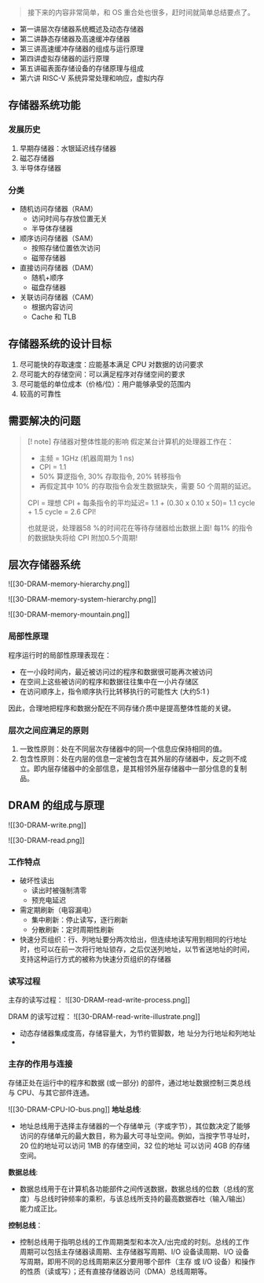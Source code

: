 > 接下来的内容非常简单，和 OS 重合处也很多，赶时间就简单总结要点了。

- 第一讲层次存储器系统概述及动态存储器
- 第二讲静态存储器及高速缓冲存储器
- 第三讲高速缓冲存储器的组成与运行原理
- 第四讲虚拟存储器的运行原理
- 第五讲磁表面存储设备的存储原理与组成
- 第六讲 RISC-V 系统异常处理和响应，虚拟内存

## 存储器系统功能

### 发展历史

1. 早期存储器：水银延迟线存储器
2. 磁芯存储器
3. 半导体存储器


### 分类

- 随机访问存储器（RAM）
	- 访问时间与存放位置无关
	- 半导体存储器
- 顺序访问存储器（SAM）
	- 按照存储位置依次访问
	- 磁带存储器
- 直接访问存储器（DAM）
	- 随机+顺序
	- 磁盘存储器
- 关联访问存储器（CAM）
	- 根据内容访问
	- Cache 和 TLB

## 存储器系统的设计目标

1. 尽可能快的存取速度：应能基本满足 CPU 对数据的访问要求
2. 尽可能大的存储空间：可以满足程序对存储空间的要求 
3. 尽可能低的单位成本（价格/位）：用户能够承受的范围内
4. 较高的可靠性

## 需要解决的问题

>[! note] 存储器对整体性能的影响
>假定某台计算机的处理器工作在：
>- 主频 = 1GHz (机器周期为 1 ns)
>- CPI = 1.1
>- 50% 算逻指令, 30% 存取指令, 20% 转移指令
>- 再假定其中 10% 的存取指令会发生数据缺失，需要 50 个周期的延迟。
>
>CPI = 理想 CPI + 每条指令的平均延迟= 1.1 + (0.30 x 0.10 x 50)= 1.1 cycle + 1.5 cycle = 2.6 CPI!
>
>也就是说，处理器58 %的时间花在等待存储器给出数据上面! 每1% 的指令的数据缺失将给 CPI 附加0.5个周期!

## 层次存储器系统

![[30-DRAM-memory-hierarchy.png]]

![[30-DRAM-memory-system-hierarchy.png]]

![[30-DRAM-memory-mountain.png]]

### 局部性原理

程序运行时的局部性原理表现在：
- 在一小段时间内，最近被访问过的程序和数据很可能再次被访问
- 在空间上这些被访问的程序和数据往往集中在一小片存储区
- 在访问顺序上，指令顺序执行比转移执行的可能性大 (大约5:1 ) 


因此，合理地把程序和数据分配在不同存储介质中是提高整体性能的关键。

### 层次之间应满足的原则

1) 一致性原则：处在不同层次存储器中的同一个信息应保持相同的值。
2) 包含性原则：处在内层的信息一定被包含在其外层的存储器中，反之则不成立。即内层存储器中的全部信息，是其相邻外层存储器中一部分信息的复制品。

## DRAM 的组成与原理

![[30-DRAM-write.png]]

![[30-DRAM-read.png]]

### 工作特点

- 破坏性读出
	- 读出时被强制清零
	- 预充电延迟
- 需定期刷新（电容漏电）
	- 集中刷新：停止读写，逐行刷新
	- 分散刷新：定时周期性刷新
- 快速分页组织：行、列地址要分两次给出，但连续地读写用到相同的行地址时，也可以在前一次将行地址锁存，之后仅送列地址，以节省送地址的时间，支持这种运行方式的被称为快速分页组织的存储器

### 读写过程

主存的读写过程：
![[30-DRAM-read-write-process.png]]

DRAM 的读写过程：
![[30-DRAM-read-write-illustrate.png]]
- 动态存储器集成度高，存储容量大，为节约管脚数，地 址分为行地址和列地址
- 

### 主存的作用与连接

存储正处在运行中的程序和数据 (或一部分) 的部件，通过地址数据控制三类总线与 CPU、与其它部件连通。

![[30-DRAM-CPU-IO-bus.png]]
**地址总线**:
- 地址总线用于选择主存储器的一个存储单元（字或字节），其位数决定了能够访问的存储单元的最大数目，称为最大可寻址空间。例如，当按字节寻址时，20 位的地址可以访问 1MB 的存储空间，32 位的地址 可以访问 4GB 的存储空间。

**数据总线**:
- 数据总线用于在计算机各功能部件之间传送数据，数据总线的位数（总线的宽度）与总线时钟频率的乘积，与该总线所支持的最高数据吞吐（输入/输出）能力成正比。

**控制总线**：
- 控制总线用于指明总线的工作周期类型和本次入/出完成的时刻。总线的工作周期可以包括主存储器读周期、主存储器写周期、I/O 设备读周期、I/O 设备写周期，即用不同的总线周期来区分要用哪个部件（主存 或 I/O 设备）和操作的性质（读或写）；还有直接存储器访问（DMA）总线周期等。

